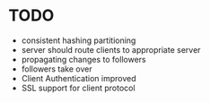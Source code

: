 # TODO
* consistent hashing partitioning
* server should route clients to appropriate server
* propagating changes to followers
* followers take over
* Client Authentication improved
* SSL support for client protocol
